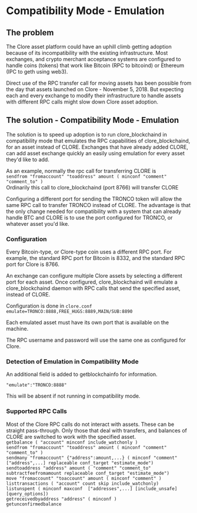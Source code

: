 # Compatibility Mode - Emulation

## The problem
The Clore asset platform could have an uphill climb getting adoption because of its incompatibility with the existing infrastructure.  Most exchanges, and crypto merchant acceptance systems are configured to handle coins (tokens) that work like Bitcoin (RPC to bitcoind) or Ethereum (IPC to geth using web3).

Direct use of the RPC transfer call for moving assets has been possible from the day that assets launched on Clore - November 5, 2018.  But expecting each and every exchange to modify their infrastructure to handle assets with different RPC calls might slow down Clore asset adoption.

## The solution - Compatibility Mode - Emulation
The solution is to speed up adoption is to run clore_blockchaind in compatibility mode that emulates the RPC capabilities of clore_blockchaind, for an asset instead of CLORE.  Exchanges that have already added CLORE, can add asset exchange quickly an easily using emulation for every asset they'd like to add.

As an example, normally the rpc call for transferring CLORE is   
```sendfrom "fromaccount" "toaddress" amount ( minconf "comment" "comment_to" )```   
Ordinarily this call to clore_blockchaind (port 8766) will transfer CLORE

Configuring a different port for sending the TRONCO token will allow the same RPC call to transfer TRONCO instead of CLORE.  The advantage is that the only change needed for compatibility with a system that can already handle BTC and CLORE is to use the port configured for TRONCO, or whatever asset you'd like.

### Configuration
Every Bitcoin-type, or Clore-type coin uses a different RPC port.  For example, the standard RPC port for Bitcoin is 8332, and the standard RPC port for Clore is 8766.

An exchange can configure multiple Clore assets by selecting a different port for each asset.  Once configured, clore_blockchaind will emulate a clore_blockchaind daemon with RPC calls that send the specified asset, instead of CLORE.

Configuration is done in ```clore.conf```  
```emulate=TRONCO:8888,FREE_HUGS:8889,MAIN/SUB:8890```

Each emulated asset must have its own port that is available on the machine.

The RPC username and password will use the same one as configured for Clore.

### Detection of Emulation in Compatibility Mode
An additional field is added to getblockchainfo for information. 

```"emulate":"TRONCO:8888"```

This will be absent if not running in compatibility mode.

### Supported RPC Calls

Most of the Clore RPC calls do not interact with assets.  These can be straight pass-through.  Only those that deal with transfers, and balances of CLORE are switched to work with the specified asset.  
```getbalance ( "account" minconf include_watchonly )```  
```sendfrom "fromaccount" "toaddress" amount ( minconf "comment" "comment_to" )```    
```sendmany "fromaccount" {"address":amount,...} ( minconf "comment" ["address",...] replaceable conf_target "estimate_mode")```  
```sendtoaddress "address" amount ( "comment" "comment_to" subtractfeefromamount replaceable conf_target "estimate_mode")```  
```move "fromaccount" "toaccount" amount ( minconf "comment" )```  
```listtransactions ( "account" count skip include_watchonly)```  
```listunspent ( minconf maxconf  ["addresses",...] [include_unsafe] [query_options])```  
```getreceivedbyaddress "address" ( minconf )```  
```getunconfirmedbalance```  


